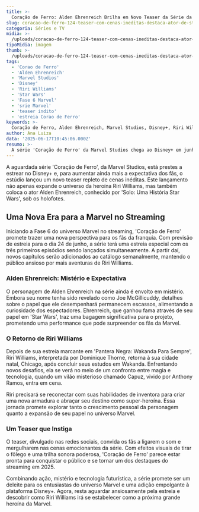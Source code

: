 ```yaml
---
title: >-
  Coração de Ferro: Alden Ehrenreich Brilha em Novo Teaser da Série da Marvel
slug: coracao-de-ferro-124-teaser-com-cenas-ineditas-destaca-ator-de-star-wars-e-mais
categoria: Séries e TV
midia: >-
  /uploads/coracao-de-ferro-124-teaser-com-cenas-ineditas-destaca-ator-de-star-wars-e-mais-thumb.webp
tipoMidia: imagem
thumb: >-
  /uploads/coracao-de-ferro-124-teaser-com-cenas-ineditas-destaca-ator-de-star-wars-e-mais-thumb.webp
tags:
  - 'Corao de Ferro'
  - 'Alden Ehrenreich'
  - 'Marvel Studios'
  - 'Disney'
  - 'Riri Williams'
  - 'Star Wars'
  - 'Fase 6 Marvel'
  - 'srie Marvel'
  - 'teaser indito'
  - 'estreia Corao de Ferro'
keywords: >-
  Coração de Ferro, Alden Ehrenreich, Marvel Studios, Disney+, Riri Williams, Star Wars, Fase 6 Marvel, série Marvel, teaser inédito, estreia Coração de Ferro
author: Ana Luiza
data: '2025-06-17T10:45:06.000Z'
resumo: >-
  A série 'Coração de Ferro' da Marvel Studios chega ao Disney+ em junho com um teaser que revela cenas inéditas e destaca o ator Alden Ehrenreich, conhecido por seu papel em 'Star Wars'.
---
```


A aguardada série 'Coração de Ferro', da Marvel Studios, está prestes a estrear no Disney+ e, para aumentar ainda mais a expectativa dos fãs, o estúdio lançou um novo teaser repleto de cenas inéditas. Este lançamento não apenas expande o universo da heroína Riri Williams, mas também coloca o ator Alden Ehrenreich, conhecido por 'Solo: Uma História Star Wars', sob os holofotes.

## Uma Nova Era para a Marvel no Streaming

Iniciando a Fase 6 do universo Marvel no streaming, 'Coração de Ferro' promete trazer uma nova perspectiva para os fãs da franquia. Com previsão de estreia para o dia 24 de junho, a série terá uma estreia especial com os três primeiros episódios sendo lançados simultaneamente. A partir daí, novos capítulos serão adicionados ao catálogo semanalmente, mantendo o público ansioso por mais aventuras de Riri Williams.

### Alden Ehrenreich: Mistério e Expectativa

O personagem de Alden Ehrenreich na série ainda é envolto em mistério. Embora seu nome tenha sido revelado como Joe McGillicuddy, detalhes sobre o papel que ele desempenhará permanecem escassos, alimentando a curiosidade dos espectadores. Ehrenreich, que ganhou fama através de seu papel em 'Star Wars', traz uma bagagem significativa para o projeto, prometendo uma performance que pode surpreender os fãs da Marvel.

### O Retorno de Riri Williams

Depois de sua estreia marcante em 'Pantera Negra: Wakanda Para Sempre', Riri Williams, interpretada por Dominique Thorne, retorna à sua cidade natal, Chicago, após concluir seus estudos em Wakanda. Enfrentando novos desafios, ela se verá no meio de um confronto entre magia e tecnologia, quando um vilão misterioso chamado Capuz, vivido por Anthony Ramos, entra em cena.

Riri precisará se reconectar com suas habilidades de inventora para criar uma nova armadura e abraçar seu destino como super-heroína. Essa jornada promete explorar tanto o crescimento pessoal da personagem quanto a expansão de seu papel no universo Marvel.

### Um Teaser que Instiga

O teaser, divulgado nas redes sociais, convida os fãs a ligarem o som e mergulharem nas cenas emocionantes da série. Com efeitos visuais de tirar o fôlego e uma trilha sonora poderosa, 'Coração de Ferro' parece estar pronta para conquistar o público e se tornar um dos destaques do streaming em 2025.

Combinando ação, mistério e tecnologia futurística, a série promete ser um deleite para os entusiastas do universo Marvel e uma adição empolgante à plataforma Disney+. Agora, resta aguardar ansiosamente pela estreia e descobrir como Riri Williams irá se estabelecer como a próxima grande heroína da Marvel.